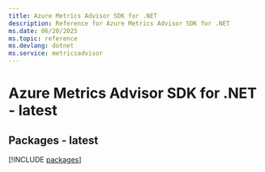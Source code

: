 ```yaml
---
title: Azure Metrics Advisor SDK for .NET
description: Reference for Azure Metrics Advisor SDK for .NET
ms.date: 06/20/2025
ms.topic: reference
ms.devlang: dotnet
ms.service: metricsadvisor
---
```

# Azure Metrics Advisor SDK for .NET - latest
## Packages - latest
[!INCLUDE [packages](metrics-advisor-index.md)]